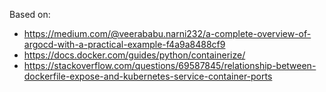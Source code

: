 Based on:
- https://medium.com/@veerababu.narni232/a-complete-overview-of-argocd-with-a-practical-example-f4a9a8488cf9
- https://docs.docker.com/guides/python/containerize/
- https://stackoverflow.com/questions/69587845/relationship-between-dockerfile-expose-and-kubernetes-service-container-ports
